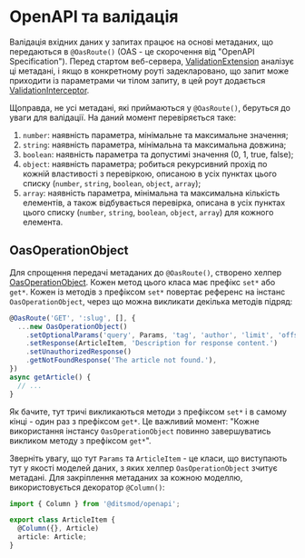 # OpenAPI та валідація

Валідація вхідних даних у запитах працює на основі метаданих, що передаються в `@OasRoute()` (OAS - це скорочення від "OpenAPI Specification"). Перед стартом веб-сервера, [ValidationExtension][1] аналізує ці метадані, і якщо в конкретному роуті задекларовано, що запит може приходити із параметрами чи тілом запиту, в цей роут додається [ValidationInterceptor][2].

Щоправда, не усі метадані, які приймаються у `@OasRoute()`, беруться до уваги для валідації. На даний момент перевіряється таке:

1. `number`: наявність параметра, мінімальне та максимальне значення;
2. `string`: наявність параметра, мінімальна та максимальна довжина;
3. `boolean`: наявність параметра та допустимі значення (0, 1, true, false);
4. `object`: наявність параметра; робиться рекурсивний прохід по кожній властивості з перевіркою, описаною в усіх пунктах цього списку (`number`, `string`, `boolean`, `object`, `array`);
4. `array`: наявність параметра, мінімальна та максимальна кількість елементів, а також відбувається перевірка, описана в усіх пунктах цього списку (`number`, `string`, `boolean`, `object`, `array`) для кожного елемента.

## OasOperationObject

Для спрощення передачі метаданих до `@OasRoute()`, створено хелпер [OasOperationObject][3]. Кожен метод цього класа має префікс `set*` або `get*`. Кожен із методів з префіксом `set*` повертає референс на інстанс `OasOperationObject`, через що можна викликати декілька методів підряд:

```ts
@OasRoute('GET', ':slug', [], {
  ...new OasOperationObject()
    .setOptionalParams('query', Params, 'tag', 'author', 'limit', 'offset')
    .setResponse(ArticleItem, 'Description for response content.')
    .setUnauthorizedResponse()
    .getNotFoundResponse('The article not found.'),
})
async getArticle() {
  // ...
}
```

Як бачите, тут тричі викликаються методи з префіксом `set*` і в самому кінці - один раз з префіксом `get*`. Це важливий момент: "Кожне використання інстансу `OasOperationObject` повинно завершуватись викликом методу з префіксом `get*`".

Зверніть увагу, що тут `Params` та `ArticleItem` - це класи, що виступають тут у якості моделей даних, з яких хелпер `OasOperationObject` зчитує метадані. Для закріплення метаданих за кожною моделлю, використовується декоратор `@Column()`:

```ts
import { Column } from '@ditsmod/openapi';

export class ArticleItem {
  @Column({}, Article)
  article: Article;
}
```




[1]: https://github.com/ditsmod/realworld/blob/main/packages/server/src/app/modules/service/validation/validation.extension.ts
[2]: https://github.com/ditsmod/realworld/blob/main/packages/server/src/app/modules/service/validation/validation.interceptor.ts
[3]: https://github.com/ditsmod/realworld/blob/main/packages/server/src/app/utils/oas-helpers.ts
